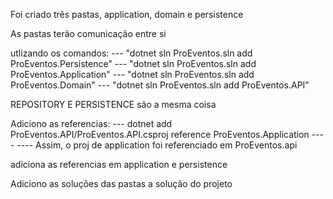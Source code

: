 Foi criado três pastas, application, domain e persistence

As pastas terão comunicação entre si

utlizando os comandos:
--- "dotnet sln ProEventos.sln add ProEventos.Persistence"
--- "dotnet sln ProEventos.sln add ProEventos.Application"
--- "dotnet sln ProEventos.sln add ProEventos.Domain"
--- "dotnet sln ProEventos.sln add ProEventos.API"

REPOSITORY E PERSISTENCE são a mesma coisa

Adiciono as referencias:
--- dotnet add ProEventos.API/ProEventos.API.csproj reference ProEventos.Application
---- ---- Assim, o proj de application foi referenciado em ProEventos.api

adiciona as referencias em application e persistence

Adiciono as soluções das pastas a solução do projeto
